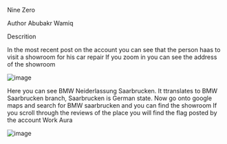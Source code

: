 Nine Zero


Author
Abubakr Wamiq


Descrition



In the most recent post on the account you can see that the person haas to visit a showroom for his car repair
If you zoom in you can see the address of the showroom


![image](https://github.com/0xZainRaza/DevDay24-CTF-Writeups/assets/121969132/0146d18d-de57-4d9c-8b92-d57d337da3dd)



Here you can see BMW Neiderlassung Saarbrucken. It ttranslates to BMW Saarbrucken branch, Saarbrucken is German state.
Now go onto google maps and search for BMW saarbrucken and you can find the showroom
If you scroll through the reviews of the place you will find the flag posted by the account Work Aura



![image](https://github.com/0xZainRaza/DevDay24-CTF-Writeups/assets/121969132/0097c98b-4a81-42ed-9cab-5af613a1ab20)

